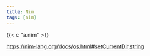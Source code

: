 ```yaml
---
title: Nim
tags: [nim]
---
```


{{< c "a.nim" >}}

<https://nim-lang.org/docs/os.html#setCurrentDir,string>
